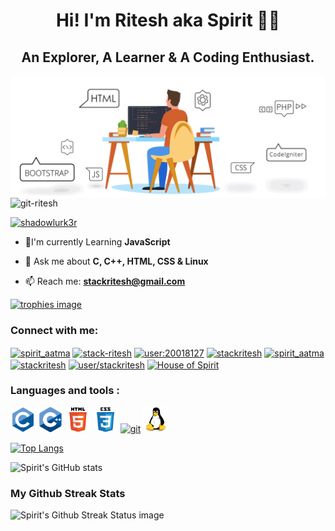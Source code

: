 <h1 align="center">Hi! I'm Ritesh aka Spirit 👨‍💻</h1>
<h2 align="center">An Explorer, A Learner & A Coding Enthusiast.  </h2>

<img align="right" alt="Coding" src="developer-gif.gif">
<p align="left"> <img src="https://komarev.com/ghpvc/?username=git-ritesh&label=Profile%20views&color=0e75b6&style=flat" alt="git-ritesh" /> </p>

<!-- Twitter Handle -->
<p align="left"> <a href="https://twitter.com/shadowlurk3r" target="blank"><img src="https://img.shields.io/twitter/follow/shadowlurk3r?logo=twitter&style=for-the-badge" alt="shadowlurk3r" /></a> </p>

- 🌱I'm currently Learning **JavaScript**

- 💬 Ask me about **C, C++, HTML, CSS & Linux**

- 📫 Reach me: **stackritesh@gmail.com**

<!-- Github Trophies -->
<a style="display=inline;" href="https://github.com/ryo-ma/github-profile-trophy"> <img src="https://github-profile-trophy.vercel.app/?username=ryo-ma&theme=matrix" alt="trophies image"> </a>

<h3>Connect with me: </h3>
<p>
<!-- Twitter-->
<a href="https://twitter.com/shadowlurk3r" target="blank"><img align="center" src="https://raw.githubusercontent.com/rahuldkjain/github-profile-readme-generator/master/src/images/icons/Social/twitter.svg" alt="spirit_aatma" height="30" width="40" /></a>
<!-- Linkedin -->
<a href="https://linkedin.com/in/stackritesh" target="blank"><img align="center" src="https://raw.githubusercontent.com/rahuldkjain/github-profile-readme-generator/master/src/images/icons/Social/linked-in-alt.svg" alt="stack-ritesh" height="30" width="40" /></a>
<!-- Stackoverflow -->
<a href="https://stackoverflow.com/users/20018127/ritesh-kumar" target="blank"><img align="center" src="https://raw.githubusercontent.com/rahuldkjain/github-profile-readme-generator/master/src/images/icons/Social/stack-overflow.svg" alt="user:20018127" height="30" width="40" /></a>
<!-- Codesandbox -->
<a href="https://codesandbox.com/stackritesh" target="blank"><img align="center" src="https://raw.githubusercontent.com/rahuldkjain/github-profile-readme-generator/master/src/images/icons/Social/codesandbox.svg" alt="stackritesh" height="30" width="40" /></a>
<!-- Instagram -->
<a href="https://instagram.com/shadowlurker_spirit" target="blank"><img align="center" src="https://raw.githubusercontent.com/rahuldkjain/github-profile-readme-generator/master/src/images/icons/Social/instagram.svg" alt="spirit_aatma" height="30" width="40" /></a>
<!-- HackerRank -->
<a href="https://www.hackerrank.com/stackritesh" target="blank"><img align="center" src="https://raw.githubusercontent.com/rahuldkjain/github-profile-readme-generator/master/src/images/icons/Social/hackerrank.svg" alt="stackritesh" height="30" width="40" /></a>
<!-- GeeksForGeeks -->
<a href="https://auth.geeksforgeeks.org/user/user/stackritesh" target="blank"><img align="center" src="https://raw.githubusercontent.com/rahuldkjain/github-profile-readme-generator/master/src/images/icons/Social/geeks-for-geeks.svg" alt="user/stackritesh" height="30" width="40" /></a>
<!-- Discord -->
<a href="https://discord.gg/rGV27gNKMs" target="blank"><img align="center" src="https://raw.githubusercontent.com/rahuldkjain/github-profile-readme-generator/master/src/images/icons/Social/discord.svg" alt="House of Spirit" height="30" width="40" /></a>
</p>

### Languages and tools :

<p align="left">
<a href="https://www.cprogramming.com/" target="_blank" rel="noreferrer"><img src="https://raw.githubusercontent.com/devicons/devicon/master/icons/c/c-original.svg" alt="c" width="40" height="40"></a>
<a href="https://www.w3schools.com/cpp/" target="_blank" rel="noreferrer"><img src="https://raw.githubusercontent.com/devicons/devicon/master/icons/cplusplus/cplusplus-original.svg" alt="cplusplus" width="40" height="40"></a>
<a href="https://www.w3.org/html/" target="_blank" rel="noreferrer"><img src="https://raw.githubusercontent.com/devicons/devicon/master/icons/html5/html5-original-wordmark.svg" alt="html5" width="40" height="40"></a>
<a href="https://www.w3schools.com/css/" target="_blank" rel="noreferrer"><img src="https://raw.githubusercontent.com/devicons/devicon/master/icons/css3/css3-original-wordmark.svg" alt="css3" width="40" height="40"></a>
<a href="https://git-scm.com/" target="_blank" rel="noreferrer"><img src="https://www.vectorlogo.zone/logos/git-scm/git-scm-icon.svg" alt="git" width="40" height="40"/></a>
<a href="https://www.linux.org/" target="_blank" rel="noreferrer"><img src="https://raw.githubusercontent.com/devicons/devicon/master/icons/linux/linux-original.svg" alt="linux" width="40" height="40"></a>
</p>

<!-- Top Languages-->
[![Top Langs](https://github-readme-stats.vercel.app/api/top-langs/?username=git-ritesh&layout=compact&theme=chartreuse-dark)](https://github.com/anuraghazra/github-readme-stats)

<!-- Github Stats -->
![Spirit's GitHub stats](https://github-readme-stats.vercel.app/api?username=git-ritesh&theme=chartreuse-dark&show_icons=true)

### My Github Streak Stats
<img src="https://github-readme-streak-stats.herokuapp.com/?user=git-ritesh&theme=chartreuse-dark" alt="Spirit's Github Streak Status image">
